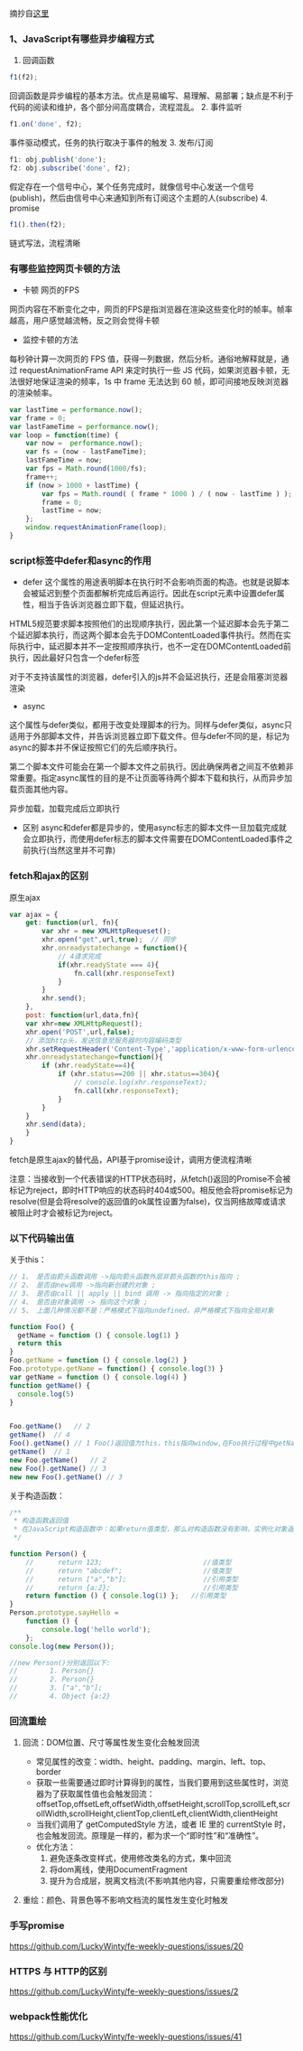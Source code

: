 摘抄自[这里](https://mp.weixin.qq.com/s/dKCtX-S6-UyojTfTiqxNww)


### 1、JavaScript有哪些异步编程方式

1. 回调函数
```js
f1(f2);
```
回调函数是异步编程的基本方法。优点是易编写、易理解、易部署；缺点是不利于代码的阅读和维护，各个部分间高度耦合，流程混乱。
2. 事件监听
```js
f1.on('done', f2);
```
事件驱动模式，任务的执行取决于事件的触发
3. 发布/订阅
```js
f1: obj.publish('done');
f2: obj.subscribe('done', f2);
```
假定存在一个信号中心，某个任务完成时，就像信号中心发送一个信号(publish)，然后由信号中心来通知到所有订阅这个主题的人(subscribe)
4. promise
```js
f1().then(f2);
```
链式写法，流程清晰

### 有哪些监控网页卡顿的方法
- 卡顿
网页的FPS

网页内容在不断变化之中，网页的FPS是指浏览器在渲染这些变化时的帧率。帧率越高，用户感觉越流畅，反之则会觉得卡顿

- 监控卡顿的方法

每秒钟计算一次网页的 FPS 值，获得一列数据，然后分析。通俗地解释就是，通过 requestAnimationFrame API 来定时执行一些 JS 代码，如果浏览器卡顿，无法很好地保证渲染的频率，1s 中 frame 无法达到 60 帧，即可间接地反映浏览器的渲染帧率。
```js
var lastTime = performance.now();
var frame = 0;
var lastFameTime = performance.now();
var loop = function(time) {
    var now =  performance.now();
    var fs = (now - lastFameTime);
    lastFameTime = now;
    var fps = Math.round(1000/fs);
    frame++;
    if (now > 1000 + lastTime) {
        var fps = Math.round( ( frame * 1000 ) / ( now - lastTime ) );
        frame = 0;
        lastTime = now;
    };
    window.requestAnimationFrame(loop);
}
```

### script标签中defer和async的作用

- defer
这个属性的用途表明脚本在执行时不会影响页面的构造。也就是说脚本会被延迟到整个页面都解析完成后再运行。因此在script元素中设置defer属性，相当于告诉浏览器立即下载，但延迟执行。

HTML5规范要求脚本按照他们的出现顺序执行，因此第一个延迟脚本会先于第二个延迟脚本执行，而这两个脚本会先于DOMContentLoaded事件执行。然而在实际执行中，延迟脚本并不一定按照顺序执行，也不一定在DOMContentLoaded前执行，因此最好只包含一个defer标签

对于不支持该属性的浏览器，defer引入的js并不会延迟执行，还是会阻塞浏览器渲染

- async

这个属性与defer类似，都用于改变处理脚本的行为。同样与defer类似，async只适用于外部脚本文件，并告诉浏览器立即下载文件。但与defer不同的是，标记为async的脚本并不保证按照它们的先后顺序执行。

第二个脚本文件可能会在第一个脚本文件之前执行。因此确保两者之间互不依赖非常重要。指定async属性的目的是不让页面等待两个脚本下载和执行，从而异步加载页面其他内容。

异步加载，加载完成后立即执行

- 区别
async和defer都是异步的，使用async标志的脚本文件一旦加载完成就会立即执行，而使用defer标志的脚本文件需要在DOMContentLoaded事件之前执行(当然这里并不可靠)

### fetch和ajax的区别
原生ajax
```js
var ajax = {
    get: function(url, fn){
        var xhr = new XMLHttpRequeset();
        xhr.open("get",url,true);  // 同步
        xhr.onreadystatechange = function(){
            // 4请求完成
            if(xhr.readyState === 4){
                fn.call(xhr.responseText)
            }
        }
        xhr.send();
    },
    post: function(url,data,fn){
    var xhr=new XMLHttpRequest();
    xhr.open('POST',url,false);
    // 添加http头，发送信息至服务器时内容编码类型
    xhr.setRequestHeader('Content-Type','application/x-www-form-urlencoded');
    xhr.onreadystatechange=function(){
        if (xhr.readyState==4){
            if (xhr.status==200 || xhr.status==304){
                // console.log(xhr.responseText);
                fn.call(xhr.responseText);
            }
        }
    }
    xhr.send(data);
    }
}
```

fetch是原生ajax的替代品，API基于promise设计，调用方便流程清晰

注意：当接收到一个代表错误的HTTP状态码时，从fetch()返回的Promise不会被标记为reject，即时HTTP响应的状态码时404或500。相反他会将promise标记为resolve(但是会将resolve的返回值的ok属性设置为false)，仅当网络故障或请求被阻止时才会被标记为reject。

### 以下代码输出值

关于this：
```js
// 1、 是否由箭头函数调用 ->指向箭头函数外层非箭头函数的this指向 ;
// 2、 是否由new调用 ->指向新创建的对象 ;
// 3、 是否由call || apply || bind 调用 -> 指向指定的对象 ;
// 4、 是否由对象调用 -> 指向这个对象 ;
// 5、 上面几种情况都不是：严格模式下指向undefined，非严格模式下指向全局对象
```
```js
function Foo() {
  getName = function () { console.log(1) }
  return this
}
Foo.getName = function () { console.log(2) }
Foo.prototype.getName = function() { console.log(3) }
var getName = function () { console.log(4) }
function getName() {
  console.log(5)
}


Foo.getName()   // 2
getName()  // 4
Foo().getName() // 1 Foo()返回值为this，this指向window,在Foo执行过程中getName被重新赋值，所以此处打印1
getName()  // 1
new Foo.getName()   // 2  
new Foo().getName() // 3
new new Foo().getName() // 3

```

关于构造函数：
```js
/**
 * 构造函数返回值
 * 在JavaScript构造函数中：如果return值类型，那么对构造函数没有影响，实例化对象返回空对象；如果return引用类型（数组，函数，对象），那么实例化对象就会返回该引用类型，但仍然可以读取到prototype上的属性和方法；
 */

function Person() {
    //      return 123;                         //值类型
    //      return "abcdef";                    //值类型
    //      return ["a","b"];                   //引用类型
    //      return {a:2};                       //引用类型
    return function () { console.log(1) };   //引用类型
}
Person.prototype.sayHello =
    function () {
        console.log('hello world');
    };
console.log(new Person());

//new Person()分别返回以下:
//        1. Person{}
//        2. Person{}
//        3. ["a","b"];
//        4. Object {a:2}

```

### 回流重绘
1. 回流：DOM位置、尺寸等属性发生变化会触发回流
    - 常见属性的改变：width、height、padding、margin、left、top、border
    - 获取一些需要通过即时计算得到的属性，当我们要用到这些属性时，浏览器为了获取属性值也会触发回流：offsetTop,offsetLeft,offsetWidth,offsetHeight,scrollTop,scrollLeft,scrollWidth,scrollHeight,clientTop,clientLeft,clientWidth,clientHeight 
    - 当我们调用了 getComputedStyle 方法，或者 IE 里的 currentStyle 时，也会触发回流。原理是一样的，都为求一个“即时性”和“准确性”。

    * 优化方法：
        1. 避免逐条改变样式，使用修改类名的方式，集中回流
        2. 将dom离线，使用DocumentFragment
        3. 提升为合成层，脱离文档流(不影响其他内容，只需要重绘修改部分)
2. 重绘：颜色、背景色等不影响文档流的属性发生变化时触发

### 手写promise
https://github.com/LuckyWinty/fe-weekly-questions/issues/20




### HTTPS 与 HTTP的区别

https://github.com/LuckyWinty/fe-weekly-questions/issues/2


### webpack性能优化

https://github.com/LuckyWinty/fe-weekly-questions/issues/41
